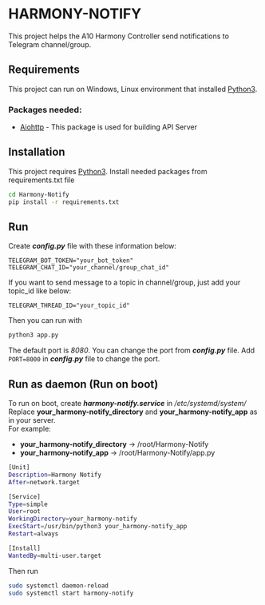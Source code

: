 # HARMONY-NOTIFY
This project helps the A10 Harmony Controller send notifications to Telegram channel/group.
## Requirements
This project can run on Windows, Linux environment that installed [ Python3](https://www.python.org/downloads/).
### Packages needed:
- [Aiohttp](https://docs.aiohttp.org/en/stable/) - This package is used for building API Server
## Installation
This project requires [Python3](https://www.python.org/downloads/). Install needed packages from requirements.txt file
```sh
cd Harmony-Notify
pip install -r requirements.txt
```
## Run
Create ***config.py*** file with these information below:
```
TELEGRAM_BOT_TOKEN="your_bot_token"
TELEGRAM_CHAT_ID="your_channel/group_chat_id"
```
If you want to send message to a topic in channel/group, just add your topic_id like below:
```
TELEGRAM_THREAD_ID="your_topic_id"
```
Then you can run with
```sh
python3 app.py
```
The default port is *8080*. You can change the port from ***config.py*** file. Add ```PORT=8000``` in ***config.py*** file to change the port.

## Run as daemon (Run on boot)

To run on boot, create ***harmony-notify.service*** in */etc/systemd/system/*\
Replace **your_harmony-notify_directory** and **your_harmony-notify_app** as in your server.\
For example:
* **your_harmony-notify_directory** -> /root/Harmony-Notify
* **your_harmony-notify_app** -> /root/Harmony-Notify/app.py
```sh
[Unit]
Description=Harmony Notify
After=network.target

[Service]
Type=simple
User=root
WorkingDirectory=your_harmony-notify
ExecStart=/usr/bin/python3 your_harmony-notify_app
Restart=always

[Install]
WantedBy=multi-user.target
```
Then run
```sh
sudo systemctl daemon-reload
sudo systemctl start harmony-notify
```